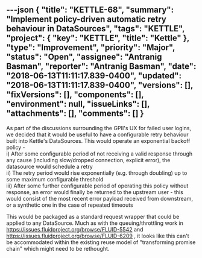 ---json
{
  "title": "KETTLE-68",
  "summary": "Implement policy-driven automatic retry behaviour in DataSources",
  "tags": "KETTLE",
  "project": {
    "key": "KETTLE",
    "title": "Kettle"
  },
  "type": "Improvement",
  "priority": "Major",
  "status": "Open",
  "assignee": "Antranig Basman",
  "reporter": "Antranig Basman",
  "date": "2018-06-13T11:11:17.839-0400",
  "updated": "2018-06-13T11:11:17.839-0400",
  "versions": [],
  "fixVersions": [],
  "components": [],
  "environment": null,
  "issueLinks": [],
  "attachments": [],
  "comments": []
}
---
As part of the discussions surrounding the GPII's UX for failed user logins, we decided that it would be useful to have a configurable retry behaviour built into Kettle's DataSources. This would operate an exponential backoff policy - \
i) After some configurable period of not receiving a valid response through any cause (including slow/dropped connection, explicit error), the datasource would schedule a retry\
ii) The retry period would rise exponentially (e.g. through doubling) up to some maximum configurable threshold\
iii) After some further configurable period of operating this policy without response, an error would finally be returned to the upstream user - this would consist of the most recent error payload received from downstream, or a synthetic one in the case of repeated timeouts

This would be packaged as a standard request wrapper that could be applied to any DataSource. Much as with the queuing/throttling work in <https://issues.fluidproject.org/browse/FLUID-5542> and <https://issues.fluidproject.org/browse/FLUID-6209> , it looks like this can't be accommodated within the existing reuse model of "transforming promise chain" which might need to be rethought.

        